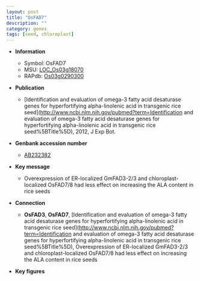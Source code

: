 ```yaml
---
layout: post
title: "OsFAD7"
description: ""
category: genes
tags: [seed, chloroplast]
---
```


* **Information**  
    + Symbol: OsFAD7  
    + MSU: [LOC_Os03g18070](http://rice.plantbiology.msu.edu/cgi-bin/ORF_infopage.cgi?orf=LOC_Os03g18070)  
    + RAPdb: [Os03g0290300](http://rapdb.dna.affrc.go.jp/viewer/gbrowse_details/irgsp1?name=Os03g0290300)  

* **Publication**  
    + [Identification and evaluation of omega-3 fatty acid desaturase genes for hyperfortifying alpha-linolenic acid in transgenic rice seed](http://www.ncbi.nlm.nih.gov/pubmed?term=Identification and evaluation of omega-3 fatty acid desaturase genes for hyperfortifying alpha-linolenic acid in transgenic rice seed%5BTitle%5D), 2012, J Exp Bot.

* **Genbank accession number**  
    + [AB232382](http://www.ncbi.nlm.nih.gov/nuccore/AB232382)

* **Key message**  
    + Overexpression of ER-localized GmFAD3-2/3 and chloroplast-localized OsFAD7/8 had less effect on increasing the ALA content in rice seeds

* **Connection**  
    + __OsFAD3__, __OsFAD7__, [Identification and evaluation of omega-3 fatty acid desaturase genes for hyperfortifying alpha-linolenic acid in transgenic rice seed](http://www.ncbi.nlm.nih.gov/pubmed?term=Identification and evaluation of omega-3 fatty acid desaturase genes for hyperfortifying alpha-linolenic acid in transgenic rice seed%5BTitle%5D),  Overexpression of ER-localized GmFAD3-2/3 and chloroplast-localized OsFAD7/8 had less effect on increasing the ALA content in rice seeds

* **Key figures**  


